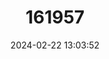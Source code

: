 ---
title: "161957"
category: "Hippuris tetraphylla"
draft: false
date: 2024-02-22 13:03:52
languages:
  Icelandic: ["Flæđalófótur"]
  Norwegian: ["Krosshesterumpe"]
  Finnish: ["Nelilehtivesikuusi"]
  Swedish: ["Ishavshästsvans"]
---